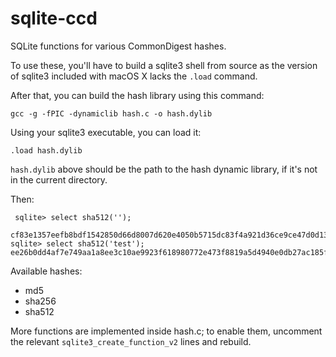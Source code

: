 # sqlite-ccd
SQLite functions for various CommonDigest hashes.

To use these, you'll have to build a sqlite3 shell from source as the version of sqlite3 included with macOS X lacks the `.load` command.

After that, you can build the hash library using this command:

    gcc -g -fPIC -dynamiclib hash.c -o hash.dylib

Using your sqlite3 executable, you can load it:

    .load hash.dylib

`hash.dylib` above should be the path to the hash dynamic library, if it's not in the current directory.

Then:

     sqlite> select sha512('');
     cf83e1357eefb8bdf1542850d66d8007d620e4050b5715dc83f4a921d36ce9ce47d0d13c5d85f2b0ff8318d2877eec2f63b931bd47417a81a538327af927da3e
    sqlite> select sha512('test');
    ee26b0dd4af7e749aa1a8ee3c10ae9923f618980772e473f8819a5d4940e0db27ac185f8a0e1d5f84f88bc887fd67b143732c304cc5fa9ad8e6f57f50028a8ff

Available hashes:

* md5
* sha256
* sha512

More functions are implemented inside hash.c; to enable them, uncomment the relevant `sqlite3_create_function_v2` lines and rebuild.
